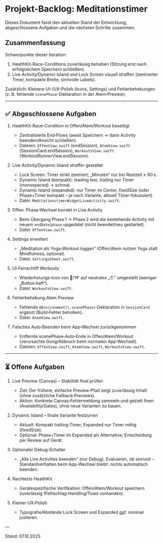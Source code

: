 # Projekt-Backlog: Meditationstimer

Dieses Dokument fasst den aktuellen Stand der Entwicklung, abgeschlossene Aufgaben und die nächsten Schritte zusammen.

## Zusammenfassung

Schwerpunkte dieser Iteration:
1) HealthKit-Race-Conditions zuverlässig beheben (Sitzung erst nach erfolgreichem Speichern schließen).
2) Live Activity/Dynamic Island und Lock Screen visuell straffen (zentrierter Timer, kompakte Breite, sinnvolle Labels).

Zusätzlich: Kleinere UI-/UX-Polish (Icons, Settings) und Fehlerbehebungen (z. B. fehlende `scenePhase`-Deklaration in der Atem‑Preview).

---

## ✅ Abgeschlossene Aufgaben

1.  HealthKit-Race-Condition in Offen/Atem/Workout beseitigt
    - Zentralisierte End‑Flows (await Speichern → dann Activity beenden/Ansicht schließen).
    - Dateien: `OffenView.swift` (endSession), `AtemView.swift` (SessionCard.endSession), `WorkoutsView.swift` (WorkoutRunnerView.endSession).

2.  Live Activity/Dynamic Island straffer gestaltet
    - Lock Screen: Timer strikt zentriert; „Minuten“ nur bei Restzeit ≥ 60 s.
    - Dynamic Island (kompakt): leading leer, trailing nur Timer (monospaced) → schmal.
    - Dynamic Island (expanded): nur Timer im Center, fixedSize (oder Phase+Timer kompakt – je nach Variante, aktuell Timer‑fokussiert).
    - Datei: `MeditationstimerWidgetLiveActivity.swift`.

3.  Offen: Phase‑Wechsel korrekt in Live Activity
    - Beim Übergang Phase 1 → Phase 2 wird die bestehende Activity mit neuem `endDate`/`phase` upgedatet (nicht beendet/neu gestartet).
    - Datei: `OffenView.swift`.

4.  Settings erweitert
    - „Meditation als Yoga‑Workout loggen“ (Offen/Atem nutzen Yoga statt Mindfulness, optional).
    - Datei: `SettingsSheet.swift`.

5.  UI‑Feinschliff Workouts
    - Wiederholungs‑Icon von 🔁/➿ auf neutrales „↻“ umgestellt (weniger „Button‑haft“).
    - Datei: `WorkoutsView.swift`.

6.  Fehlerbehebung Atem Preview
    - Fehlende `@Environment(\.scenePhase)`‑Deklaration in `SessionCard` ergänzt (Build‑Fehler behoben).
    - Datei: `AtemView.swift`.

7.  Falsches Auto‑Beenden beim App‑Wechsel zurückgenommen
    - Entfernte scenePhase‑Auto‑Ende in Offen/Atem/Workout (verursachte Gong/Abbruch beim normalen App‑Wechsel).
    - Dateien: `OffenView.swift`, `AtemView.swift`, `WorkoutsView.swift`.

---

## ⏳ Offene Aufgaben

1.  Live Preview (Canvas) – Stabilität final prüfen
    - Ziel: Der frühere, einfache Preview‑Pfad zeigt zuverlässig Inhalt (ohne zusätzliche Fallback‑Previews).
    - Aktion: Konkrete Canvas‑Fehlermeldung sammeln und gezielt fixen (Availability/Gates), ohne neue Varianten zu bauen.

2.  Dynamic Island – finale Variante festzurren
    - Aktuell: Kompakt trailing‑Timer, Expanded nur Timer mittig (fixedSize).
    - Optional: Phase+Timer im Expanded als Alternative; Entscheidung per Review auf Gerät.

3.  Optionaler Debug‑Schalter
    - „Alle Live Activities beenden“ (nur Debug). Evaluieren, ob sinnvoll – Standardverhalten beim App‑Wechsel bleibt: nichts automatisch beenden.

4.  Nachtests HealthKit
    - Gerätespezifische Verifikation: Offen/Atem/Workout speichern zuverlässig (Fehlschlag‑Handling/Toast vorhanden).

5.  Kleiner UX‑Polish
    - Typografie/Abstände Lock Screen und Expanded ggf. minimal justieren.

—

Stand: 07.10.2025
